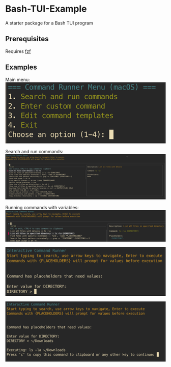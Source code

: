 # Bash-TUI-Example
A starter package for a Bash TUI program

## Prerequisites
Requires [fzf](https://github.com/junegunn/fzf)

## Examples

Main menu:
![main menu](images/main_menu.png)

Search and run commands:
![search and run commands](images/search_and_run_commands.png)

Running commands with variables:
![running command with variable 1](images/running_command_with_variable_1.png)

![running command with variable - 2](images/running_command_with_variable_2.png)

![running command with variable - 3](images/running_command_with_variable_3.png)
